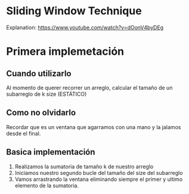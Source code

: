 # Sliding Window Technique

Explanation: https://www.youtube.com/watch?v=dOonV4byDEg

# Primera implemetación 
## Cuando utilizarlo
Al momento de querer recorrer un arreglo, calcular el tamaño de un subarreglo de k size (ESTÁTICO)

## Como no olvidarlo
Recordar que es un ventana que agarramos con una mano y la jalamos desde el final.


## Basica implementación

1. Realizamos la sumatoria de tamaño k de nuestro arreglo 
2. Iniciamos nuestro segundo bucle del tamaño del size del subarreglo
3. Vamos arrastrando la ventana eliminando siempre el primer y ultimo elemento de la sumatoria.



















